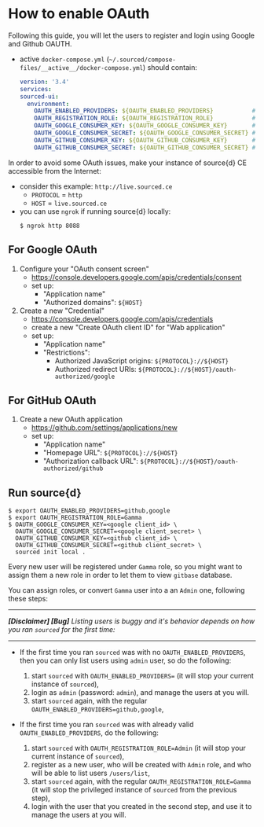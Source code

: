 # How to enable OAuth

Following this guide, you will let the users to register and login using Google and Github OAUTH.

- active `docker-compose.yml` (`~/.sourced/compose-files/__active__/docker-compose.yml`) should contain:
    ```yml
    version: '3.4'
    services:
    sourced-ui:
      environment:
        OAUTH_ENABLED_PROVIDERS: ${OAUTH_ENABLED_PROVIDERS}           # Comma separated list of available OAuth providers   (eg: github,google)
        OAUTH_REGISTRATION_ROLE: ${OAUTH_REGISTRATION_ROLE}           # The role for the newly registered users using OAuth   'Admin'/'Alpha'/'Gamma'
        OAUTH_GOOGLE_CONSUMER_KEY: ${OAUTH_GOOGLE_CONSUMER_KEY}       # OAuth provider consumer key (aka client_id)
        OAUTH_GOOGLE_CONSUMER_SECRET: ${OAUTH_GOOGLE_CONSUMER_SECRET} # OAuth provider consumer secret (aka client_secret)
        OAUTH_GITHUB_CONSUMER_KEY: ${OAUTH_GITHUB_CONSUMER_KEY}       # OAuth provider consumer key (aka client_id)
        OAUTH_GITHUB_CONSUMER_SECRET: ${OAUTH_GITHUB_CONSUMER_SECRET} # OAuth provider consumer secret (aka client_secret)
    ```

In order to avoid some OAuth issues, make your instance of source{d} CE accessible from the Internet:
- consider this example: `http://live.sourced.ce`
    - `PROTOCOL` = `http`
    - `HOST` = `live.sourced.ce`
- you can use `ngrok` if running source{d} locally:
    ```shell
    $ ngrok http 8088
    ```

## For Google OAuth

1. Configure your "OAuth consent screen"
    - https://console.developers.google.com/apis/credentials/consent
    - set up:
        - "Application name"
        - "Authorized domains": `${HOST}`
1. Create a new "Credential"
    - https://console.developers.google.com/apis/credentials
    - create a new "Create OAuth client ID" for "Wab application"
    - set up:
        - "Application name"
        - "Restrictions":
            - Authorized JavaScript origins: `${PROTOCOL}://${HOST}`
            - Authorized redirect URIs: `${PROTOCOL}://${HOST}/oauth-authorized/google`


## For GitHub OAuth

1. Create a new OAuth application
    - https://github.com/settings/applications/new
    - set up:
        - "Application name"
        - "Homepage URL": `${PROTOCOL}://${HOST}`
        - "Authorization callback URL": `${PROTOCOL}://${HOST}/oauth-authorized/github`



## Run source{d}

```shell
$ export OAUTH_ENABLED_PROVIDERS=github,google
$ export OAUTH_REGISTRATION_ROLE=Gamma
$ OAUTH_GOOGLE_CONSUMER_KEY=<google client_id> \
  OAUTH_GOOGLE_CONSUMER_SECRET=<google client_secret> \
  OAUTH_GITHUB_CONSUMER_KEY=<github client_id> \
  OAUTH_GITHUB_CONSUMER_SECRET=<github client_secret> \
  sourced init local .
```

Every new user will be registered under `Gamma` role, so you might want to assign them a new role in order to let them to view `gitbase` database.

You can assign roles, or convert `Gamma` user into a an `Admin` one, following these steps:

---

_**[Disclaimer] [Bug]** Listing users is buggy and it's behavior depends on how you ran `sourced` for the first time:_

---

- If the first time you ran `sourced` was with no `OAUTH_ENABLED_PROVIDERS`, then you can only list users using `admin` user, so do the following:
    1. start `sourced` with `OAUTH_ENABLED_PROVIDERS=` (it will stop your current instance of `sourced`),
    1. login as `admin` (password: `admin`), and manage the users at you will.
    1. start `sourced` again, with the regular `OAUTH_ENABLED_PROVIDERS=github,google`,

- If the first time you ran `sourced` was with already valid `OAUTH_ENABLED_PROVIDERS`, do the following:
    1. start `sourced` with `OAUTH_REGISTRATION_ROLE=Admin` (it will stop your current instance of `sourced`),
    1. register as a new user, who will be created with `Admin` role, and who will be able to list users `/users/list`,
    1. start `sourced` again, with the regular `OAUTH_REGISTRATION_ROLE=Gamma` (it will stop the privileged instance of `sourced` from the previous step),
    1. login with the user that you created in the second step, and use it to manage the users at you will.
